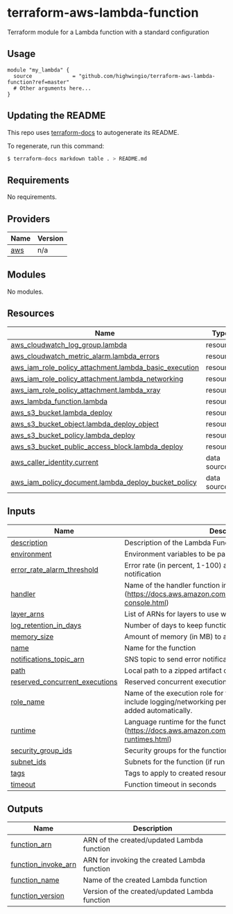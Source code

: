 # terraform-aws-lambda-function
Terraform module for a Lambda function with a standard configuration

## Usage

```hcl
module "my_lambda" {
  source             = "github.com/highwingio/terraform-aws-lambda-function?ref=master"
  # Other arguments here...
}
```

## Updating the README

This repo uses [terraform-docs](https://github.com/segmentio/terraform-docs) to autogenerate its README.

To regenerate, run this command:

```bash
$ terraform-docs markdown table . > README.md
```

## Requirements

No requirements.

## Providers

| Name | Version |
|------|---------|
| <a name="provider_aws"></a> [aws](#provider\_aws) | n/a |

## Modules

No modules.

## Resources

| Name | Type |
|------|------|
| [aws_cloudwatch_log_group.lambda](https://registry.terraform.io/providers/hashicorp/aws/latest/docs/resources/cloudwatch_log_group) | resource |
| [aws_cloudwatch_metric_alarm.lambda_errors](https://registry.terraform.io/providers/hashicorp/aws/latest/docs/resources/cloudwatch_metric_alarm) | resource |
| [aws_iam_role_policy_attachment.lambda_basic_execution](https://registry.terraform.io/providers/hashicorp/aws/latest/docs/resources/iam_role_policy_attachment) | resource |
| [aws_iam_role_policy_attachment.lambda_networking](https://registry.terraform.io/providers/hashicorp/aws/latest/docs/resources/iam_role_policy_attachment) | resource |
| [aws_iam_role_policy_attachment.lambda_xray](https://registry.terraform.io/providers/hashicorp/aws/latest/docs/resources/iam_role_policy_attachment) | resource |
| [aws_lambda_function.lambda](https://registry.terraform.io/providers/hashicorp/aws/latest/docs/resources/lambda_function) | resource |
| [aws_s3_bucket.lambda_deploy](https://registry.terraform.io/providers/hashicorp/aws/latest/docs/resources/s3_bucket) | resource |
| [aws_s3_bucket_object.lambda_deploy_object](https://registry.terraform.io/providers/hashicorp/aws/latest/docs/resources/s3_bucket_object) | resource |
| [aws_s3_bucket_policy.lambda_deploy](https://registry.terraform.io/providers/hashicorp/aws/latest/docs/resources/s3_bucket_policy) | resource |
| [aws_s3_bucket_public_access_block.lambda_deploy](https://registry.terraform.io/providers/hashicorp/aws/latest/docs/resources/s3_bucket_public_access_block) | resource |
| [aws_caller_identity.current](https://registry.terraform.io/providers/hashicorp/aws/latest/docs/data-sources/caller_identity) | data source |
| [aws_iam_policy_document.lambda_deploy_bucket_policy](https://registry.terraform.io/providers/hashicorp/aws/latest/docs/data-sources/iam_policy_document) | data source |

## Inputs

| Name | Description | Type | Default | Required |
|------|-------------|------|---------|:--------:|
| <a name="input_description"></a> [description](#input\_description) | Description of the Lambda Function | `string` | `null` | no |
| <a name="input_environment"></a> [environment](#input\_environment) | Environment variables to be passed to the function | `map(string)` | `{}` | no |
| <a name="input_error_rate_alarm_threshold"></a> [error\_rate\_alarm\_threshold](#input\_error\_rate\_alarm\_threshold) | Error rate (in percent, 1-100) at which to trigger an alarm notification | `number` | `25` | no |
| <a name="input_handler"></a> [handler](#input\_handler) | Name of the handler function inside the artifact (https://docs.aws.amazon.com/lambda/latest/dg/configuration-console.html) | `string` | n/a | yes |
| <a name="input_layer_arns"></a> [layer\_arns](#input\_layer\_arns) | List of ARNs for layers to use with the function | `list(string)` | `[]` | no |
| <a name="input_log_retention_in_days"></a> [log\_retention\_in\_days](#input\_log\_retention\_in\_days) | Number of days to keep function logs in Cloudwatch | `number` | `365` | no |
| <a name="input_memory_size"></a> [memory\_size](#input\_memory\_size) | Amount of memory (in MB) to allocate to the function | `number` | `128` | no |
| <a name="input_name"></a> [name](#input\_name) | Name for the function | `string` | n/a | yes |
| <a name="input_notifications_topic_arn"></a> [notifications\_topic\_arn](#input\_notifications\_topic\_arn) | SNS topic to send error notifications | `string` | n/a | yes |
| <a name="input_path"></a> [path](#input\_path) | Local path to a zipped artifact containing the function code | `string` | n/a | yes |
| <a name="input_reserved_concurrent_executions"></a> [reserved\_concurrent\_executions](#input\_reserved\_concurrent\_executions) | Reserved concurrent executions (none by default) | `number` | `null` | no |
| <a name="input_role_name"></a> [role\_name](#input\_role\_name) | Name of the execution role for the function. It does not need to include logging/networking permissions - those policies will be added automatically. | `string` | n/a | yes |
| <a name="input_runtime"></a> [runtime](#input\_runtime) | Language runtime for the function (https://docs.aws.amazon.com/lambda/latest/dg/lambda-runtimes.html) | `string` | n/a | yes |
| <a name="input_security_group_ids"></a> [security\_group\_ids](#input\_security\_group\_ids) | Security groups for the function (if run in a VPC) | `list(string)` | `[]` | no |
| <a name="input_subnet_ids"></a> [subnet\_ids](#input\_subnet\_ids) | Subnets for the function (if run in a VPC) | `list(string)` | `[]` | no |
| <a name="input_tags"></a> [tags](#input\_tags) | Tags to apply to created resources | `map(any)` | `{}` | no |
| <a name="input_timeout"></a> [timeout](#input\_timeout) | Function timeout in seconds | `number` | `15` | no |

## Outputs

| Name | Description |
|------|-------------|
| <a name="output_function_arn"></a> [function\_arn](#output\_function\_arn) | ARN of the created/updated Lambda function |
| <a name="output_function_invoke_arn"></a> [function\_invoke\_arn](#output\_function\_invoke\_arn) | ARN for invoking the created Lambda function |
| <a name="output_function_name"></a> [function\_name](#output\_function\_name) | Name of the created Lambda function |
| <a name="output_function_version"></a> [function\_version](#output\_function\_version) | Version of the created/updated Lambda function |

